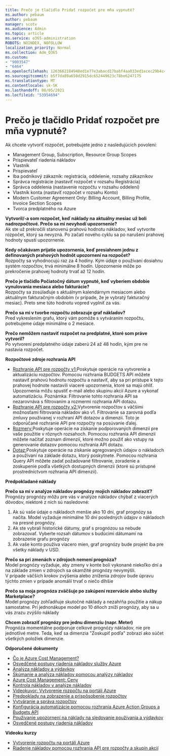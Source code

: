 ```yaml
---
title: Prečo je tlačidlo Pridať rozpočet pre mňa vypnuté?
ms.author: pebaum
author: pebaum
manager: scotv
ms.audience: Admin
ms.topic: article
ms.service: o365-administration
ROBOTS: NOINDEX, NOFOLLOW
localization_priority: Normal
ms.collection: Adm_O365
ms.custom:
- "9003547"
- "6464"
ms.openlocfilehash: 1263662184948ed1e77e3abacd17babf4aa033ed1ecec29b4c4afc26d6da56f0
ms.sourcegitcommit: b5f7da89a650d2915dc652449623c78be6247175
ms.translationtype: MT
ms.contentlocale: sk-SK
ms.lasthandoff: 08/05/2021
ms.locfileid: "53954694"
---
```

# <a name="why-is-the-add-budget-button-disabled-for-me"></a>Prečo je tlačidlo Pridať rozpočet pre mňa vypnuté?

Ak chcete vytvoriť rozpočet, potrebujete jedno z nasledujúcich povolení:

- Management Group, Subscription, Resource Group Scopes
- Prispievateľ riadenia nákladov
- Vlastník
- Prispievateľ
- Iba podnikový zákazník: registrácia, oddelenie, rozsahy zákazníkov
- Správca registrácie (nastaviť rozpočet v rozsahu Registrácia)
- Správca oddelenia (nastavenie rozpočtu v rozsahu oddelení)
- Vlastník konta (nastaviť rozpočet v rozsahu Konto)
- Modern Customer Agreement Only: Billing Account, Billing Profile, Invoice Section Scopes
- Tvorca predplatného na Azure

**Vytvoril/-a som rozpočet, keď náklady na aktuálny mesiac už boli nadrozpočtové. Prečo sa mi nevyhodí upozornenie?**  
Ak ste už prekročili stanovenú prahovú hodnotu nákladov, keď vytvoríte rozpočet, ktorý sa nevyzná. Po začatí nového cyklu sa po narušení prahovej hodnoty spustí upozornenie.

**Kedy očakávam prijatie upozornenia, keď presiahnem jednu z definovaných prahových hodnôt upozornení na rozpočet?**  
Rozpočty sa vyhodnocujú raz za 4 hodiny. Kým údaje o používaní dosiahnu systém rozpočtov, trvá minimálne 8 hodín. Upozornenie môže po prekročenie prahovej hodnoty trvať až 12 hodín.

**Prečo je tlačidlo Počiatočný dátum vypnuté, keď vyberiem obdobie vynulovania mesiaca alebo fakturácie?**  
Rozpočty sa zosúlaďuje s aktuálnym kalendárnym mesiacom alebo aktuálnym fakturačným obdobím (v prípade, že je vybratý fakturačný mesiac). Preto sme túto hodnotu vopred vyplniť za vás.

**Prečo sa mi v tvorbe rozpočtu zobrazuje graf nákladov?**  
Pred vykreslením grafu, ktorý vám pomôže s vytváraním rozpočtu, potrebujeme údaje minimálne o 2 mesiace.

**Prečo nemôžem nastaviť rozpočet na predplatné, ktoré som práve vytvoril?**  
Po vytvorení predplatného údaje zaberú 24 až 48 hodín, kým pre ne nastavia rozpočet.

**Rozpočtové zdroje rozhrania API**

- [Rozhranie API pre rozpočty v1:](https://docs.microsoft.com/rest/api/consumption/budgets?WT.mc_id=Portal-Microsoft_Azure_Support)Poskytuje operácie na vytvorenie a aktualizáciu rozpočtov. Pomocou rozhrania BUDGETS API môžete nastaviť prahovú hodnotu rozpočtu a nastaviť, aby sa pri prístupe k tejto prahovej hodnote nastavili viaceré upozornenia, ktoré sa majú ohliť. Upozornenia môžu spustiť e-mail alebo skupinu akcií Azure a vykonať automatizáciu. Poznámka: Filtrovanie tohto rozhrania API sa nezarovnáva s filtrovaním a rozmermi rozhrania API dotazu.
- [Rozhranie API pre rozpočty v2:](https://github.com/Azure/azure-rest-api-specs/blob/master/specification/cost-management/resource-manager/Microsoft.CostManagement/preview/2019-04-01-preview/examples/CreateOrUpdateBudget.json)Vytvorenie rozpočtov s väčšími možnosťami filtrovania nákladov ako v1. Filtrovanie sa zarovná podľa zmluvy používanej v rozhraní API dotazov a dimenzií. Toto je odporúčané rozhranie API pre rozpočty na posúvanie ďalej.
- [Rozmery:](https://docs.microsoft.com/rest/api/cost-management/dimensions?WT.mc_id=Portal-Microsoft_Azure_Support)Poskytuje operácie na získanie podporovaných dimenzií pre vaše použitie v rôznych rozsahoch. Pomocou rozhrania API dimenzií môžete načítať zoznam dimenzií, ktoré možno použiť ako vstupy na generovanie dotazov pomocou rozhrania API dotazu.
- [Dotaz:](https://docs.microsoft.com/rest/api/cost-management/query?WT.mc_id=Portal-Microsoft_Azure_Support)Poskytuje operácie na získanie agregovaných údajov o nákladoch a používaní na základe dotazu, ktorý poskytnete. Pomocou rozhrania Query API môžete zadať požadované filtrovanie, zoradenie a zoskupenie podľa všetkých dostupných dimenzií (ktoré sú prístupné prostredníctvom rozhrania API dimenzií).

**Predpokladané náklady**

**Prečo sa mi v analýze nákladov prognózy mojich nákladov zobraziť?**  
Prognózy prognózy môžu pre vás v analýze nákladov chýbať z viacerých dôvodov, niektoré z nich sú nasledovné:

1. Ak sú vaše údaje o nákladoch menšie ako 10 dní, graf prognózy sa načíta. Model vyžaduje minimálne 10 dní posledných údajov o nákladoch na presné prognózy.
2. Ak ste vybrali historické dátumy, graf s prognózou sa nebude zobrazovať. Vyberte rozsah dátumov s budúcimi dátumami na zobrazenie grafu prognózy
3. Ak vaše konto používa viacero mien, graf prognózy bude projekt iba pre všetky náklady v USD.

**Prečo sa pri zmenách v zdrojoch nemení prognóza?**  
Model prognózy vyžaduje, aby zmeny v konte boli vykonané niekoľko dní a na základe zmien v zdrojoch sa okamžité prognózy nevymýšli.  
V prípade väčších krokov zvýšenia alebo zníženia zdrojov bude úpravu týchto zmien v prípade anomálií trvať o niečo dlhšie

**Prečo sa moja prognóza zväčšuje po zakúpení rezervácie alebo služby Marketplace?**  
Model prognózy zohľadňuje skutočné náklady a nezahŕňa použitie a nákup samostatne. Pri jednonákupe model po 10 dňoch zníži prognózy, aby sa u vás zrazu zvýšilo náklady

**Chcem zobraziť prognózy pre jednu dimenziu (napr. Meter)**  
Prognóza momentálne podporuje celkové prognózy nákladov, nie pre jednotlivé metre. Teda, keď sa dimenzia "Zoskupiť podľa" zobrazí ako súčet všetkých položiek dimenzie.

**Odporučené dokumenty**

- [Čo je Azure Cost Management?](https://docs.microsoft.com/azure/cost-management/overview-cost-mgt?WT.mc_id=Portal-Microsoft_Azure_Support)
- [Osvedčené postupy riadenia nákladov služby Azure](https://docs.microsoft.com/azure/cost-management/cost-mgt-best-practices?WT.mc_id=Portal-Microsoft_Azure_Support)
- [Analýza nákladov a výdavkov](https://docs.microsoft.com/azure/cost-management/quick-acm-cost-analysis?WT.mc_id=Portal-Microsoft_Azure_Support)
- [Skúmanie a analýza nákladov pomocou analýzy nákladov](https://docs.microsoft.com/azure/cost-management/quick-acm-cost-analysis?WT.mc_id=Portal-Microsoft_Azure_Support)
- [Azure Cost Management: Ceny](https://azure.microsoft.com/services/cost-management/#pricing)
- [Kontrola nákladov v analýze nákladov](https://docs.microsoft.com/azure/cost-management-billing/costs/quick-acm-cost-analysis?WT.mc_id=Portal-Microsoft_Azure_Support#review-costs-in-cost-analysis)
- [Videokuvor: Vytvorenie rozpočtu na portáli Azure](https://www.youtube.com/watch?v=ExIVG_Gr45A&t=4s)
- [Predpoklady na zobrazenie a prispôsobenie rozpočtov](https://docs.microsoft.com/azure/cost-management-billing/costs/tutorial-acm-create-budgets?WT.mc_id=Portal-Microsoft_Azure_Support#prerequisites)
- [Vytváranie a správa rozpočtov](https://docs.microsoft.com/azure/cost-management-billing/costs/tutorial-acm-create-budgets?WT.mc_id=Portal-Microsoft_Azure_Support#create-a-budget-in-the-azure-portal)
- [Konfigurácia automatizácie pomocou rozhrania Azure Action Groups a Budgets API](https://docs.microsoft.com/azure/cost-management/tutorial-acm-create-budgets?WT.mc_id=Portal-Microsoft_Azure_Support#trigger-an-action-group)
- [Používanie upozornení na náklady na sledovanie používania a výdavkov](https://docs.microsoft.com/azure/cost-management/cost-mgt-alerts-monitor-usage-spending?WT.mc_id=Portal-Microsoft_Azure_Support)
- [Osvedčené postupy riadenia nákladov](https://docs.microsoft.com/azure/cost-management/cost-mgt-best-practices?WT.mc_id=Portal-Microsoft_Azure_Support)  

**Videoku kurzy**

- [Vytvorenie rozpočtu na portáli Azure](https://go.microsoft.com/fwlink/?linkid=2146761)
- [Riadenie nákladov pomocou rozhrania API pre rozpočty a skupín akcií](https://go.microsoft.com/fwlink/?linkid=2147038)